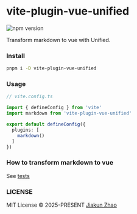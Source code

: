 # vite-plugin-vue-unified

![npm version](https://img.shields.io/npm/v/vite-plugin-vue-unified?color=%23954)

Transform markdown to vue with Unified.

### Install

```bash
pnpm i -D vite-plugin-vue-unified
```

### Usage

```ts
// vite.config.ts

import { defineConfig } from 'vite'
import markdown from 'vite-plugin-vue-unified'

export default defineConfig({
  plugins: [
    markdown()
  ]
})
```

### How to transform markdown to vue

See [tests](./src/transform.test.ts)

### LICENSE

MIT License © 2025-PRESENT [Jiakun Zhao](https://github.com/jiakun-zhao)
